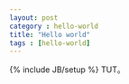 ```yaml
---
layout: post
category : hello-world
title: "Hello world"
tags : [hello-world]
---
```

{% include JB/setup %}
TUT。

